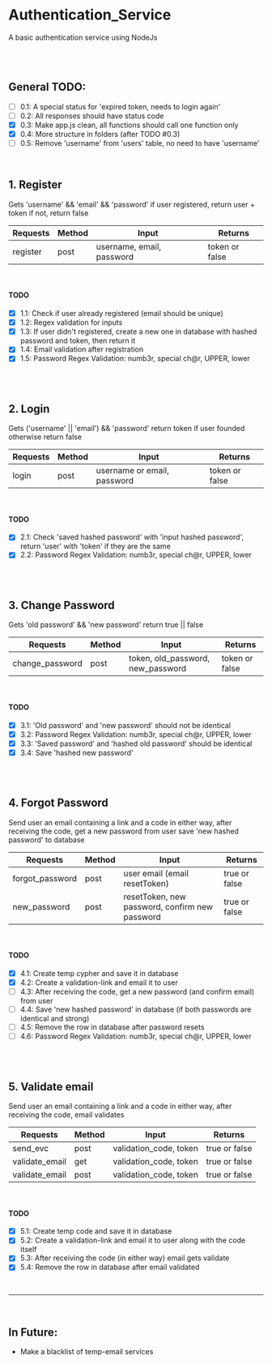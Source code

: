 # Authentication_Service
A basic authentication service using NodeJs

<br/>
<br/>

## General TODO:
- [ ] 0.1: A special status for 'expired token, needs to login again'
- [ ] 0.2: All responses should have status code
- [x] 0.3: Make app.js clean, all functions should call one function only
- [x] 0.4: More structure in folders (after TODO #0.3)
- [ ] 0.5: Remove 'username' from 'users' table, no need to have 'username'

<br/>

## 1. Register
Gets 'username' && 'email' && 'password'
if user registered, return user + token
if not, return false

Requests           |    Method      |     Input                         |   Returns
-------------------|----------------|-----------------------------------|------------------
register           |    post        |    username, email, password      |  token or false

<br/>

#### TODO
- [x] 1.1: Check if user already registered (email should be unique)
- [x] 1.2: Regex validation for inputs
- [x] 1.3: If user didn't registered, create a new one in database with hashed password and token, then return it
- [x] 1.4: Email validation after registration
- [x] 1.5: Password Regex Validation: numb3r, special ch@r, UPPER, lower

<br/>
<br/>

## 2. Login
Gets ('username' || 'email') && 'password'
return token if user founded
otherwise return false

Requests           |    Method      |     Input                         |   Returns
-------------------|----------------|-----------------------------------|------------------
login              |    post        |    username or email, password    |  token or false

<br/>

#### TODO
- [x] 2.1: Check 'saved hashed password' with 'input hashed password', return 'user' with 'token' if they are the same
- [x] 2.2: Password Regex Validation: numb3r, special ch@r, UPPER, lower

<br/>
<br/>

## 3. Change Password
Gets 'old password' && 'new password'
return true || false

Requests           |    Method      |     Input                             |   Returns
-------------------|----------------|---------------------------------------|------------------
change_password    |    post        |    token, old_password, new_password  |  token or false


<br/>

#### TODO
- [x] 3.1: 'Old password' and 'new password' should not be identical
- [x] 3.2: Password Regex Validation: numb3r, special ch@r, UPPER, lower
- [x] 3.3: 'Saved password' and 'hashed old password' should be identical
- [x] 3.4: Save 'hashed new password'

<br/>
<br/>

## 4. Forgot Password
Send user an email containing a link and a code
in either way, after receiving the code, get a new password from user
save 'new hashed password' to database

Requests           |    Method      |     Input                                                 |   Returns
-------------------|----------------|-----------------------------------------------------------|------------------
forgot_password    |    post        |    user email (email resetToken)                          |  true or false
new_password       |    post        |    resetToken, new password, confirm new password         |  true or false

<br/>

#### TODO
- [x] 4.1: Create temp cypher and save it in database
- [x] 4.2: Create a validation-link and email it to user
- [ ] 4.3: After receiving the code, get a new password (and confirm email) from user
- [ ] 4.4: Save 'new hashed password' in database (if both passwords are identical and strong)
- [ ] 4.5: Remove the row in database after password resets
- [ ] 4.6: Password Regex Validation: numb3r, special ch@r, UPPER, lower

<br/>
<br/>

## 5. Validate email
Send user an email containing a link and a code
in either way, after receiving the code, email validates

Requests           |    Method      |     Input                     |   Returns
-------------------|----------------|-------------------------------|------------------
send_evc           |    post        |    validation_code, token     |  true or false
validate_email     |    get         |    validation_code, token     |  true or false
validate_email     |    post        |    validation_code, token     |  true or false

<br/>

#### TODO
- [x] 5.1: Create temp code and save it in database
- [x] 5.2: Create a validation-link and email it to user along with the code itself
- [x] 5.3: After receiving the code (in either way) email gets validate
- [x] 5.4: Remove the row in database after email validated

<br/>
<hr/>
<br/>

## In Future:
- Make a blacklist of temp-email services
